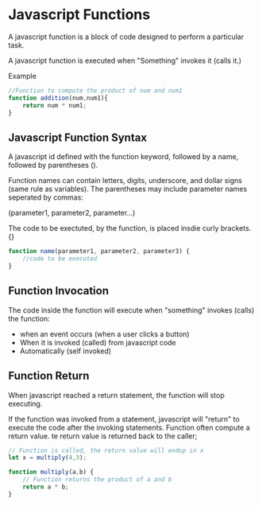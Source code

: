 # Javascript Functions
A javascript function is a block of code designed to perform a particular task.

A javascript function is executed when "Something" invokes it (calls it.)

Example
```js
//Function to compute the product of num and num1
function addition(num,num1){
    return num * num1;
}
```
## Javascript Function Syntax
A javascript id defined with the function keyword, followed by a name, followed by parentheses ().

Function names can contain letters, digits, underscore, and dollar signs (same rule as variables). The parentheses may include parameter names seperated by commas:

(parameter1, parameter2, parameter...)

The code to be exectuted, by the function, is placed insdie curly brackets. {}

```js
function name(parameter1, parameter2, parameter3) {
    //code to be executed 
}
```

## Function Invocation
The code inside the function will execute when "something"  invokes (calls) the function:

- when an event occurs (when a user clicks a button)
- When it is invoked (called) from javascript code
- Automatically (self invoked)

## Function Return
When javascript reached a return statement, the function will stop executing.

If the function was invoked from a statement, javascript will "return" to execute the code after the invoking statements. Function often compute a return value. te return value is returned back to the caller; 

```js
// Function is called, the return value will endup in x 
let x = multiply(4,3);

function multiply(a,b) {
    // Function returns the product of a and b
    return a * b;
}
```


